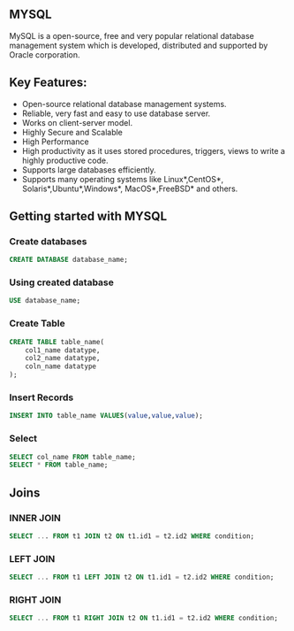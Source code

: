 ##  MYSQL

MySQL is a open-source, free and very popular relational database management system which is developed, distributed and supported by Oracle corporation.

## Key Features:
* Open-source relational database management systems.
* Reliable, very fast and easy to use database server.
* Works on client-server model.
* Highly Secure and Scalable
* High Performance
* High productivity as it uses stored procedures, triggers, views to write a highly productive code.
* Supports large databases efficiently.
* Supports many operating systems like Linux*,CentOS*, Solaris*,Ubuntu*,Windows*, MacOS*,FreeBSD* and others.

## Getting started with MYSQL

### Create databases 

```sql
CREATE DATABASE database_name;
```

### Using created database 

```sql
USE database_name;
```
### Create Table

```sql
CREATE TABLE table_name(
	col1_name datatype,
	col2_name datatype,
	coln_name datatype
);
```

### Insert Records 
```sql
INSERT INTO table_name VALUES(value,value,value);
```

### Select 
```sql
SELECT col_name FROM table_name;
SELECT * FROM table_name;
```


## Joins 

### INNER JOIN 
```sql
SELECT ... FROM t1 JOIN t2 ON t1.id1 = t2.id2 WHERE condition;
```

### LEFT JOIN

```sql
SELECT ... FROM t1 LEFT JOIN t2 ON t1.id1 = t2.id2 WHERE condition;
```

### RIGHT JOIN

```sql
SELECT ... FROM t1 RIGHT JOIN t2 ON t1.id1 = t2.id2 WHERE condition;
```
